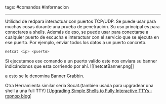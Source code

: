 tags: #comandos #informacion 

---

Utilidad de redpara interactuar con puertos TCP/UDP. Se puede usar para muchas cosas durante una prueba de penetración.
Su uso principal es para conectares a shells.
Además de eso, se puede usar para conectarse a cualquier puerto de escucha e interactuar con el servicio que se ejecuta en ese puerto. Por ejemplo, enviar todos los datos a un puerto concreto.

```bash
netcat <ip> <puerto>
```

Si ejecutamos ese comando a un puerto valido este nos enviara su banner indicándonos que esta corriendo por ahí.
![[netcatBanner.png]]

a esto se le denomina Banner Grabbin.

Otra Herramienta similar seria Socat.(tambien usada para upgradear una shell a una full TTY)
[[Upgrading Simple Shells to Fully Interactive TTYs - ropnop blog](https://blog.ropnop.com/upgrading-simple-shells-to-fully-interactive-ttys/#method-2-using-socat)]

